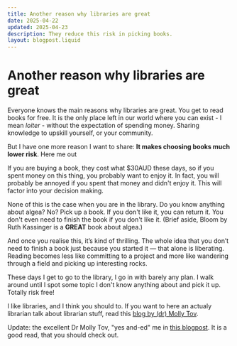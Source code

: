 ```yaml
---
title: Another reason why libraries are great
date: 2025-04-22
updated: 2025-04-23
description: They reduce this risk in picking books. 
layout: blogpost.liquid
---
```


# Another reason why libraries are great
Everyone knows the main reasons why libraries are great. You get to read books for free. It is the only place left in our world where you can exist - I mean *loiter* - without the expectation of spending money. Sharing knowledge to upskill yourself, or your community. 

But I have one more reason I want to share: **It makes choosing books much lower risk**. Here me out

If you are buying a book, they cost what $30AUD these days, so if you spent money on this thing, you probably want to enjoy it. In fact, you will probably be annoyed if you spent that money and didn't enjoy it. This will factor into your decision making.

None of this is the case when you are in the library. Do you know anything about algea? No? Pick up a book. If you don't like it, you can return it. You don't even need to finish the book if you don't like it. (Brief aside, Bloom by Ruth Kassinger is a **GREAT** book about algea.)

And once you realise this, it’s kind of thrilling. The whole idea that you don’t need to finish a book just because you started it — that alone is liberating.  Reading becomes less like committing to a project and more like wandering through a field and picking up interesting rocks.

These days I get to go to the library, I go in with barely any plan. I walk around until I spot some topic I don't know anything about and pick it up. Totally risk free!


I like libraries, and I think you should to. If you want to here an actualy librarian talk about librarian stuff, read this [blog by (dr) Molly Tov](https://drmollytov.dev/2025-03-13). 

Update: the excellent Dr Molly Tov, "yes and-ed" me in [this blogpost](https://drmollytov.dev/2025-04-22). It is a good read, that you should check out.